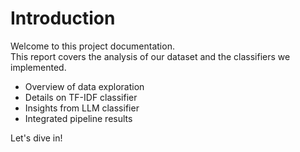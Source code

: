 # Introduction

Welcome to this project documentation.  
This report covers the analysis of our dataset and the classifiers we implemented.

- Overview of data exploration  
- Details on TF-IDF classifier  
- Insights from LLM classifier  
- Integrated pipeline results

Let's dive in!
